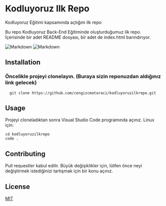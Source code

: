 # Kodluyoruz Ilk Repo

Kodluyoruz Eğitimi kapsamında açtığım ilk repo

Bu repo Kodluyoruz Back-End Eğitiminde oluşturduğumuz ilk repo. İçerisinde bir adet README dosyası, bir adet de index.html barındırıyor.

![Markdown](https://app.patika.dev/patikaLogo.png) 
![Markdown](https://app.patika.dev/kodluyoruz-yazili-logo.jpg)


## **Installation**


### Öncelikle projeyi clonelayın. (Buraya sizin reponuzdan aldığınız link gelecek)

```
  git clone https://github.com/cengizcmataraci/kodluyoruzilkrepo.git
```
## **Usage**
Projeyi cloneladıktan sonra Visual Studio Code programında açınız.
Linux için:
```
cd kodluyoruzilkrepo
code .
```
## **Contributing**
Pull requestler kabul edilir. Büyük değişiklikler için, lütfen önce neyi değiştirmek istediğinizi tartışmak için bir konu açınız.

## **License**

[MIT](https://mit-license.org/)
